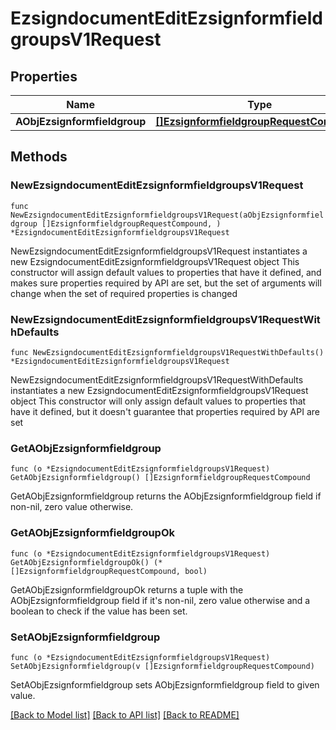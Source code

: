 # EzsigndocumentEditEzsignformfieldgroupsV1Request

## Properties

Name | Type | Description | Notes
------------ | ------------- | ------------- | -------------
**AObjEzsignformfieldgroup** | [**[]EzsignformfieldgroupRequestCompound**](EzsignformfieldgroupRequestCompound.md) |  | 

## Methods

### NewEzsigndocumentEditEzsignformfieldgroupsV1Request

`func NewEzsigndocumentEditEzsignformfieldgroupsV1Request(aObjEzsignformfieldgroup []EzsignformfieldgroupRequestCompound, ) *EzsigndocumentEditEzsignformfieldgroupsV1Request`

NewEzsigndocumentEditEzsignformfieldgroupsV1Request instantiates a new EzsigndocumentEditEzsignformfieldgroupsV1Request object
This constructor will assign default values to properties that have it defined,
and makes sure properties required by API are set, but the set of arguments
will change when the set of required properties is changed

### NewEzsigndocumentEditEzsignformfieldgroupsV1RequestWithDefaults

`func NewEzsigndocumentEditEzsignformfieldgroupsV1RequestWithDefaults() *EzsigndocumentEditEzsignformfieldgroupsV1Request`

NewEzsigndocumentEditEzsignformfieldgroupsV1RequestWithDefaults instantiates a new EzsigndocumentEditEzsignformfieldgroupsV1Request object
This constructor will only assign default values to properties that have it defined,
but it doesn't guarantee that properties required by API are set

### GetAObjEzsignformfieldgroup

`func (o *EzsigndocumentEditEzsignformfieldgroupsV1Request) GetAObjEzsignformfieldgroup() []EzsignformfieldgroupRequestCompound`

GetAObjEzsignformfieldgroup returns the AObjEzsignformfieldgroup field if non-nil, zero value otherwise.

### GetAObjEzsignformfieldgroupOk

`func (o *EzsigndocumentEditEzsignformfieldgroupsV1Request) GetAObjEzsignformfieldgroupOk() (*[]EzsignformfieldgroupRequestCompound, bool)`

GetAObjEzsignformfieldgroupOk returns a tuple with the AObjEzsignformfieldgroup field if it's non-nil, zero value otherwise
and a boolean to check if the value has been set.

### SetAObjEzsignformfieldgroup

`func (o *EzsigndocumentEditEzsignformfieldgroupsV1Request) SetAObjEzsignformfieldgroup(v []EzsignformfieldgroupRequestCompound)`

SetAObjEzsignformfieldgroup sets AObjEzsignformfieldgroup field to given value.



[[Back to Model list]](../README.md#documentation-for-models) [[Back to API list]](../README.md#documentation-for-api-endpoints) [[Back to README]](../README.md)


